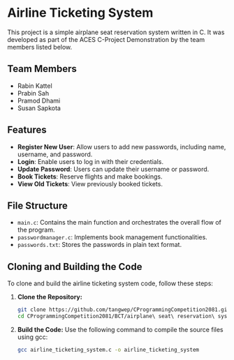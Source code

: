 # Airline Ticketing System

This project is a simple airplane seat reservation system written in C. It was developed as part of the ACES C-Project Demonstration by the team members listed below.

## Team Members

- Rabin Kattel
- Prabin Sah
- Pramod Dhami
- Susan Sapkota

## Features

- **Register New User**: Allow users to add new passwords, including name, username, and password.
- **Login**: Enable users to log in with their credentials.
- **Update Password**: Users can update their username or password.
- **Book Tickets**: Reserve flights and make bookings.
- **View Old Tickets**: View previously booked tickets.

## File Structure

- `main.c`: Contains the main function and orchestrates the overall flow of the program.
- `passwordmanager.c`: Implements book management functionalities.
- `passwords.txt`: Stores the passwords in plain text format.

## Cloning and Building the Code

To clone and build the airline ticketing system code, follow these steps:

1. **Clone the Repository:**

   ```bash
   git clone https://github.com/tangwep/CProgrammingCompetition2081.git
   cd CProgrammingCompetition2081/BCT/airplane\ seat\ reservation\ system

2. **Build the Code:**
   Use the following command to compile the source files using gcc:
   ```bash
   gcc airline_ticketing_system.c -o airline_ticketing_system
